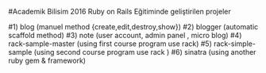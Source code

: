#Academik Bilisim 2016 Ruby on Rails Eğitiminde geliştirilen projeler



#1) blog (manuel method {create,edit,destroy,show})
#2) blogger (automatic scaffold method)
#3) note (user account, admin panel , micro blog)
#4) rack-sample-master (using first course program use rack)
#5) rack-simple-sample (using second course program use rack )
#6) sinatra (using another ruby gem & framework)
